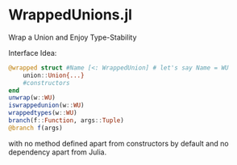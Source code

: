 # WrappedUnions.jl
Wrap a Union and Enjoy Type-Stability

Interface Idea:

```julia
@wrapped struct #Name [<: WrappedUnion] # let's say Name = WU
    union::Union{...}
    #constructors
end
unwrap(w::WU)
iswrappedunion(w::WU)
wrappedtypes(w::WU)
branch(f::Function, args::Tuple)
@branch f(args)
```

with no method defined apart from constructors by default and no dependency
apart from Julia.
